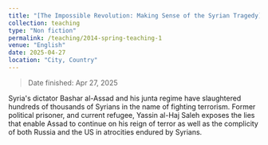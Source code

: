 ```yaml
---
title: "[The Impossible Revolution: Making Sense of the Syrian Tragedy](https://www.goodreads.com/book/show/35903057-the-impossible-revolution)<br/><img src='/images/202504-ImpossibleRevolution.jpg' width='100' height='150'>"
collection: teaching
type: "Non fiction"
permalink: /teaching/2014-spring-teaching-1
venue: "English"
date: 2025-04-27
location: "City, Country"
---
```

> Date finished: Apr 27, 2025

Syria's dictator Bashar al-Assad and his junta regime have slaughtered hundreds of thousands of Syrians in the name of fighting terrorism. Former political prisoner, and current refugee, Yassin al-Haj Saleh exposes the lies that enable Assad to continue on his reign of terror as well as the complicity of both Russia and the US in atrocities endured by Syrians.
